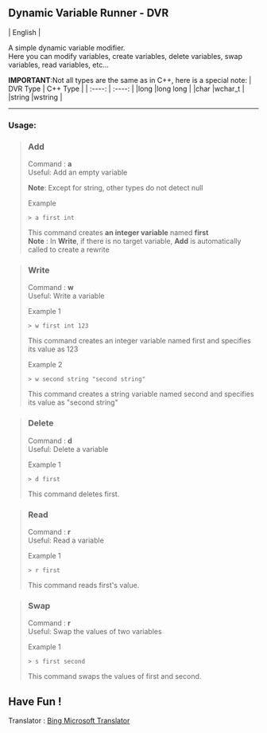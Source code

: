 ## Dynamic Variable Runner - DVR

| English |

A simple dynamic variable modifier.  
Here you can modify variables, create variables, delete variables, swap variables, read variables, etc...

**IMPORTANT**:Not all types are the same as in C++, here is a special note:
|  DVR Type  |  C++ Type  |
|   :----:   |   :----:   |
|long        |long long   |
|char        |wchar_t     |
|string      |wstring     |

---
### Usage:
> ### Add
> Command : __a__  
> Useful: Add an empty variable  
> 
> __Note__: Except for string, other types do not detect null
>
> Example
> ~~~
> > a first int
> ~~~
> This command creates **an integer variable** named **first**  
> **Note** : In **Write**, if there is no target variable, **Add** is automatically called to create a rewrite

> ### Write
> Command : __w__  
> Useful: Write a variable  
>
> Example 1
> ~~~
> > w first int 123
> ~~~
> This command creates an integer variable named first and specifies its value as 123
>
> Example 2
> ~~~
> > w second string "second string"
> ~~~
> This command creates a string variable named second and specifies its value as "second string"

> ### Delete
> Command : __d__  
> Useful: Delete a variable  
>
> Example 1
> ~~~
> > d first
> ~~~
> This command deletes first.
>

> ### Read
> Command : __r__  
> Useful: Read a variable  
>
> Example 1
> ~~~
> > r first
> ~~~
> This command reads first's value.

> ### Swap
> Command : __r__  
> Useful: Swap the values of two variables
>
> Example 1
> ~~~
> > s first second
> ~~~
> This command swaps the values of first and second.

## Have Fun !

Translator : [Bing Microsoft Translator](https://www.bing.com/translator)
